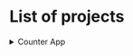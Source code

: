 # List of projects
<details>
  <summary>Counter App</summary>

<div align="center">
<table>
<tbody>
<td align="center">
<img width="2000" height="0"><br>
<h1>The Unique Original</h1><br>
</td>
</tbody>
</table>
</div>
 
  <img
    src="https://github.com/blame-me/downlouder-project-clones/assets/174046539/eb8c1aaa-1112-487f-bf81-ff120e926da0"
    alt="The Unique Original"
    width="100%"
    height="auto"
  /> 

  <div align="center">
    <br/><br/><br/><br/><br/>
    <h1>Pathertic Parody</h1>
  </div>
  
  # Currently under construction
</details>


           
